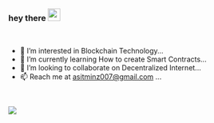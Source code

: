### hey there <img src="https://media.giphy.com/media/hvRJCLFzcasrR4ia7z/giphy.gif" width="25px">


<br/>

- 👀 I’m interested in Blockchain Technology...
- 🌱 I’m currently learning How to create Smart Contracts...
- 💞️ I’m looking to collaborate on Decentralized Internet...
- 📫 Reach me at asitminz007@gmail.com ...

<br/>

![](https://visitor-badge.glitch.me/badge?page_id=Asit0007.Asit0007)

<br/>

<!---
Asit0007/Asit0007 is a ✨ special ✨ repository because its `README.md` (this file) appears on your GitHub profile.
You can click the Preview link to take a look at your changes.
--->
